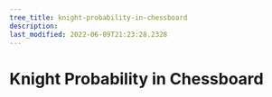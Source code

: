```yaml
---
tree_title: knight-probability-in-chessboard
description: 
last_modified: 2022-06-09T21:23:28.2328
---
```


# Knight Probability in Chessboard
